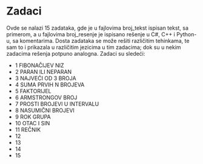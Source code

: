 # Zadaci

Ovde se nalazi 15 zadataka, gde je u fajlovima broj_tekst ispisan tekst, sa primerom, a u fajlovima broj_resenje je ispisano rešenje u C#, C++ i Python-u,
sa komentarima. Dosta zadataka se može rešiti različitim tehinkama, te sam to i prikazala u različitim jezicima u tim zadacima; dok su u nekim zadacima rešenja potpuno analogna. Zadaci su sledeći:

- 1 FIBONAČIJEV NIZ
- 2 PARAN ILI NEPARAN
- 3 NAJVEĆI OD 3 BROJA
- 4 SUMA PRVIH N BROJEVA
- 5 FAKTORIJEL
- 6 ARMSTRONGOV BROJ
- 7 PROSTI BROJEVI U INTERVALU
- 8 NASUMIČNI BROJEVI
- 9 ROK GRUPA
- 10 OTAC I SIN
- 11 REČNIK
- 12
- 13
- 14
- 15
